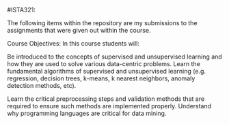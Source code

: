 #ISTA321:

The following items within the repository are my submissions to the assignments that were given out within the course. 


Course Objectives: 
In this course students will:

Be introduced to the concepts of supervised and unsupervised learning and how they are used to solve various data-centric problems. 
Learn the fundamental algorithms of supervised and unsupervised learning (e.g. regression, decision trees, k-means, k nearest neighbors, anomaly detection methods, etc). 

Learn the critical preprocessing steps and validation methods that are required to ensure such methods are implemented properly.
Understand why programming languages are critical for data mining. 
